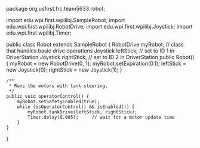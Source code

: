 package org.usfirst.frc.team5633.robot;


import edu.wpi.first.wpilibj.SampleRobot;
import edu.wpi.first.wpilibj.RobotDrive;
import edu.wpi.first.wpilibj.Joystick;
import edu.wpi.first.wpilibj.Timer;

public class Robot extends SampleRobot {
    RobotDrive myRobot;  // class that handles basic drive operations
    Joystick leftStick;  // set to ID 1 in DriverStation
    Joystick rightStick; // set to ID 2 in DriverStation
    public Robot() {
        myRobot = new RobotDrive(0, 1);
        myRobot.setExpiration(0.1);
        leftStick = new Joystick(0);
        rightStick = new Joystick(1);
    }

    
    /**
     * Runs the motors with tank steering.
     */
    public void operatorControl() {
        myRobot.setSafetyEnabled(true);
        while (isOperatorControl() && isEnabled()) {
        	myRobot.tankDrive(leftStick, rightStick);
            Timer.delay(0.005);		// wait for a motor update time
        }
    }

}
